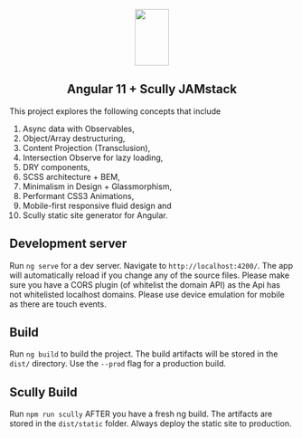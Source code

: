<p align="center">
<img src="https://angular.io/assets/images/logos/angular/angular.svg" width="60px" height="100px"/>
</p>
<h2 align="center">Angular 11 + Scully JAMstack</h2>

This project explores the following concepts that include 
1. Async data with Observables, 
2. Object/Array destructuring, 
3. Content Projection (Transclusion),  
4. Intersection Observe for lazy loading, 
5. DRY components,
6. SCSS architecture + BEM,
7. Minimalism in Design + Glassmorphism,
8. Performant CSS3 Animations,
9. Mobile-first responsive fluid design and
10. Scully static site generator for Angular.

## Development server

Run `ng serve` for a dev server. Navigate to `http://localhost:4200/`. The app will automatically reload if you change any of the source files.
Please make sure you have a CORS plugin (of whitelist the domain API) as the Api has not whitelisted localhost domains. Please use device emulation for mobile as there are touch events.

## Build

Run `ng build` to build the project. The build artifacts will be stored in the `dist/` directory. Use the `--prod` flag for a production build.

## Scully Build

Run `npm run scully` AFTER you have a fresh ng build. The artifacts are stored in the `dist/static` folder. Always deploy the static site to production.

